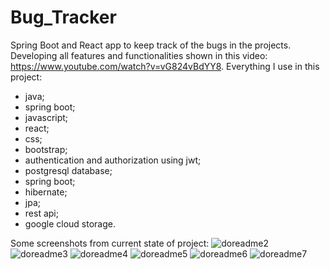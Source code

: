 # Bug_Tracker
Spring Boot and React app to keep track of the bugs in the projects.
Developing all features and functionalities shown in this video: https://www.youtube.com/watch?v=vG824vBdYY8.
Everything I use in this project:
- java;
- spring boot;
- javascript;
- react;
- css;
- bootstrap;
- authentication and authorization using jwt;
- postgresql database;
- spring boot;
- hibernate;
- jpa;
- rest api;
- google cloud storage.

Some screenshots from current state of project:
![doreadme2](https://github.com/miszcz44/Bug_Tracker/assets/104508423/cc2cfa51-b8e7-4109-98fe-ef6568594d13)
![doreadme3](https://github.com/miszcz44/Bug_Tracker/assets/104508423/adacd6af-c455-489b-b6bf-3939ed95a1c6)
![doreadme4](https://github.com/miszcz44/Bug_Tracker/assets/104508423/16513953-72be-44df-852f-d1691e41b96f)
![doreadme5](https://github.com/miszcz44/Bug_Tracker/assets/104508423/14fbca39-f798-4c19-bf56-da93c007d197)
![doreadme6](https://github.com/miszcz44/Bug_Tracker/assets/104508423/a5bffa33-5d47-4b41-8af1-bd0955bf12e7)
![doreadme7](https://github.com/miszcz44/Bug_Tracker/assets/104508423/f16f6c5b-39be-4cbd-af09-071c670975a1)




